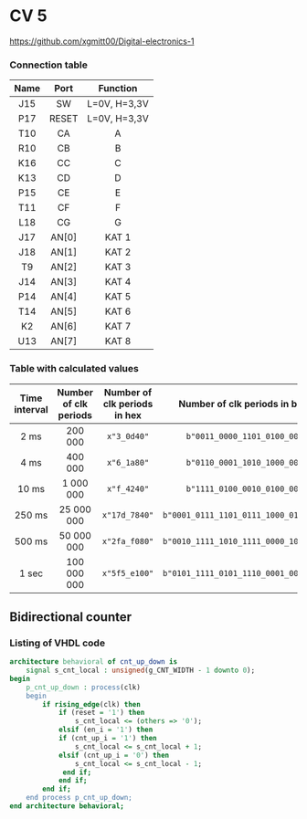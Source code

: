 # CV 5

https://github.com/xgmitt00/Digital-electronics-1

### Connection table

| **Name** | **Port** |**Function** |
| :-: | :-: | :-: | 
| J15 | SW | L=0V, H=3,3V | 
| P17 | RESET | L=0V, H=3,3V |
| T10 | CA | A | 
| R10 | CB | B |
| K16 | CC | C |
| K13 | CD | D |
| P15 | CE | E |
| T11 | CF | F |
| L18 | CG | G |
| J17 | AN[0] | KAT 1 |
| J18 | AN[1] | KAT 2 |
| T9 | AN[2] | KAT 3 |
| J14 | AN[3] | KAT 4 |
| P14 | AN[4] | KAT 5 |
| T14 | AN[5] | KAT 6 |
| K2 | AN[6] | KAT 7 |
| U13 | AN[7] | KAT 8 |

### Table with calculated values

| **Time interval** | **Number of clk periods** | **Number of clk periods in hex** | **Number of clk periods in binary** |
| :-: | :-: | :-: | :-: |
| 2&nbsp;ms | 200 000 | `x"3_0d40"` | `b"0011_0000_1101_0100_0000"` |
| 4&nbsp;ms | 400 000 | `x"6_1a80"` | `b"0110_0001_1010_1000_0000"` |
| 10&nbsp;ms | 1 000 000 | `x"f_4240"` | `b"1111_0100_0010_0100_0000"` |
| 250&nbsp;ms | 25 000 000 | `x"17d_7840"` | `b"0001_0111_1101_0111_1000_0100_0000"` |
| 500&nbsp;ms | 50 000 000 | `x"2fa_f080"` | `b"0010_1111_1010_1111_0000_1000_0000"` |
| 1&nbsp;sec | 100 000 000 | `x"5f5_e100"` | `b"0101_1111_0101_1110_0001_0000_0000"` |

## Bidirectional counter
### Listing of VHDL code
```vhdl
architecture behavioral of cnt_up_down is
    signal s_cnt_local : unsigned(g_CNT_WIDTH - 1 downto 0);
begin
    p_cnt_up_down : process(clk)
    begin
        if rising_edge(clk) then       
            if (reset = '1') then 
                s_cnt_local <= (others => '0'); 
            elsif (en_i = '1') then    
            if (cnt_up_i = '1') then
                s_cnt_local <= s_cnt_local + 1;      
            elsif (cnt_up_i = '0') then
                s_cnt_local <= s_cnt_local - 1;                
             end if;
            end if;
        end if;
    end process p_cnt_up_down;
end architecture behavioral;
```
